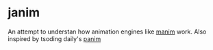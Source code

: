 # janim

An attempt to understan how animation engines like [manim](https://github.com/3b1b/manim) work. Also inspired by tsoding daily's [panim](https://github.com/tsoding/panim)
